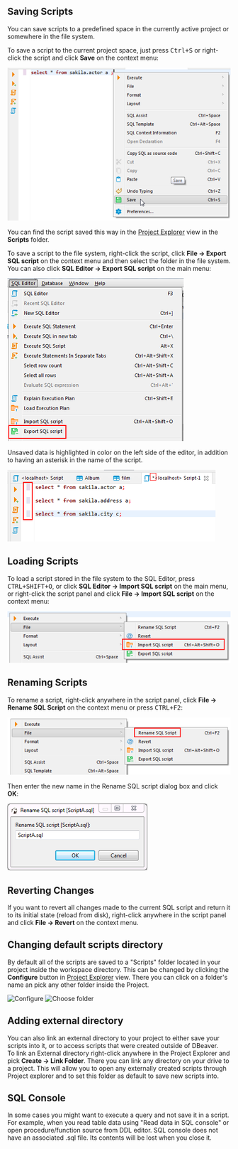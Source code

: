 ## Saving Scripts
You can save scripts to a predefined space in the currently active project or somewhere in the file system.

To save a script to the current project space, just press <kbd>Ctrl+S</kbd> or right-click the script and click **Save** on the context menu:

![](images/ug/Save-Script.png)

You can find the script saved this way in the [Project Explorer](Project-Explorer) view in the **Scripts** folder.

To save a script to the file system, right-click the script, click **File -> Export SQL script** on the context menu and then select the folder in the file system.
You can also click **SQL Editor -> Export SQL script** on the main menu:

![](images/ug/Save-script-to-file.png)

Unsaved data is highlighted in color on the left side of the editor, in addition to having an asterisk in the name of the script.

![](images/ug/Script-changes.png)

## Loading Scripts
To load a script stored in the file system to the SQL Editor, press <kbd>CTRL+SHIFT+O</kbd>, or click **SQL Editor -> Import SQL script** on the main menu, or right-click the script panel and click **File -> Import SQL script** on the context menu:

![](images/ug/Load-script.png)

## Renaming Scripts
To rename a script, right-click anywhere in the script panel, click **File -> Rename SQL Script** on the context menu or press <kbd>CTRL+F2</kbd>:

![](images/ug/Rename-script.png)

Then enter the new name in the Rename SQL script dialog box and click **OK**:

![](images/ug/Rename-script-dialog.png)

## Reverting Changes
If you want to revert all changes made to the current SQL script and return it to its initial state (reload from disk), right-click anywhere in the script panel and click **File -> Revert** on the context menu. 

## Changing default scripts directory
By default all of the scripts are saved to a "Scripts" folder located in your project inside the workspace directory. This can be changed by clicking the **Configure** button in [Project Explorer](Project-Explorer) view. There you can click on a folder's name an pick any other folder inside the Project.  
  
 
![Configure](https://i.imgur.com/n4HO5J0.png) ![Choose folder](https://i.imgur.com/MloxcCZ.png)  
  

## Adding external directory
You can also link an external directory to your project to either save your scripts into it, or to access scripts that were created outside of DBeaver.  
To link an External directory right-click anywhere in the Project Explorer and pick **Create -> Link Folder**. There you can link any directory on your drive to a project. This will allow you to open any externally created scripts through Project explorer and to set this folder as default to save new scripts into.

## SQL Console
In some cases you might want to execute a query and not save it in a script. For example, when you read table data using "Read data in SQL console" or open procedure/function source from DDL editor.
SQL console does not have an associated .sql file. Its contents will be lost when you close it.
